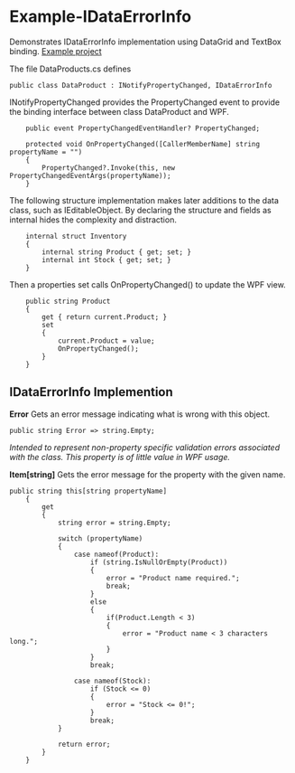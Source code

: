 # Example-IDataErrorInfo
Demonstrates IDataErrorInfo implementation using DataGrid and TextBox binding.
[Example project](https://github.com/Ray-Wynn/Example-IDataErrorInfo)


The file DataProducts.cs defines

	public class DataProduct : INotifyPropertyChanged, IDataErrorInfo

INotifyPropertyChanged provides the PropertyChanged event to provide the binding interface between class DataProduct and WPF.
 

        public event PropertyChangedEventHandler? PropertyChanged;

        protected void OnPropertyChanged([CallerMemberName] string propertyName = "")
        {
            PropertyChanged?.Invoke(this, new PropertyChangedEventArgs(propertyName));
        }

The following structure implementation makes later additions to the data class, such as IEditableObject.
By declaring the structure and fields as internal hides the complexity and distraction.

        internal struct Inventory
        { 
            internal string Product { get; set; }
            internal int Stock { get; set; }            
        }

Then a properties set calls OnPropertyChanged() to update the WPF view.

        public string Product
        {
            get { return current.Product; }
            set
            {
                current.Product = value;
                OnPropertyChanged();                
            }
        }

## IDataErrorInfo Implemention

**Error** Gets an error message indicating what is wrong with this object.

    public string Error => string.Empty;
_Intended to represent non-property specific validation errors associated with the class. This property is of little value in WPF usage._

**Item[string]** Gets the error message for the property with the given name.

	public string this[string propertyName]
        {
            get
            {
                string error = string.Empty;

                switch (propertyName)
                {
                    case nameof(Product):
                        if (string.IsNullOrEmpty(Product))
                        {
                            error = "Product name required.";
                            break;
                        }
                        else
                        {
                            if(Product.Length < 3)
                            {
                                error = "Product name < 3 characters long.";
                            }
                        }
                        break;

                    case nameof(Stock):
                        if (Stock <= 0)
                        {
                            error = "Stock <= 0!";
                        }
                        break;
                }

                return error;
            }
        }

